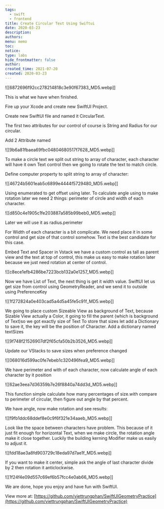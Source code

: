 ```yaml
---
tags:
  - swift
  - frontend
title: Create Circular Text Using Swiftui
date: 2020-03-23
description: 
authors: 
menu: memo
toc: 
notice: 
type: labs
hide_frontmatter: false
author: 
created_time: 2021-07-20
created: 2020-03-23
---
```


![[6872696f92cc278214818c3e90f67383_MD5.webp]]


This is what we have when finished.

Fire up your Xcode and create new SwiftUI Project.

Create new SwiftUI file and named it CircularText.

The first two attributes for our control of course is String and Radius for our circular.

Add 2 Attribute named

![[9b6a81fbaea69fbc04804680517f7628_MD5.webp]]


To make a circle text we split out string to array of character, each character will have it own Text control then we going to rotate the text to match circle.

Define computer property to split string to array of character:

![[46724b5601eab5c6899e4444f5729480_MD5.webp]]


Using enumerated to get offset using later.
To calculate angle using to make rotation later we need 2 things: perimeter of circle and width of each character.


![[d850c4e1905c1fe203887a585b99beb0_MD5.webp]]

Later we will use it as radius.perimeter

For Width of each character is a bit complicate. We need place it in some control and get size of that control somehow. Text is the best candidate for this case.

Embed Text and Spacer in Vstack we have a custom control as tall as parent view and the text at top of control, this make us easy to make rotation later because we just need rotation at center of control.


![[c8ece1efb4286be7223bcb132a0e1257_MD5.webp]]


Now we have List of Text, the next thing is get it width value. SwiftUI let us get size from control using GeometryReader, and we send it to outside using PreferenceKey


![[1f272824a0e403cad5a4d5a45fe5c91f_MD5.webp]]


We going to place custom Sizeable View as background of Text, because Sizable View actually a Color, it going to fill the parent (which is background of Text)so we got exactly size of Text
To store that sizes let add a Dictionary to save it, the key will be the position of Character. Add a dictionary named textSizes


![[9f748f21526907df2f65cfa50b2b3526_MD5.webp]]


Update our VStacks to save sizes when preference changed

![[068016d599ac0fe7ebeb1c320496fea9_MD5.webp]]


We have perimeter and with of each character, now calculate angle of each character by it position

![[62ae3eea7d36359b7e26f8840a74dd3d_MD5.webp]]


This function simple calculate how many percentages of size.with compare to perimeter of circular, then figure out angle by that percent.

We have angle, now make rotation and see results:


![[f9fb1ddc68ddef8e0c9f6f321e34aaeb_MD5.webp]]


Look like the space between characters have problem. This because of it just fit enough for horizontal Text, when we make circle, the rotation angle make it close together. Luckily the building kerning Modifier make us easily to adjust it.

![[fdd18ae3a8fd903729c18eda97d7ae1f_MD5.webp]]


If you want to make it center, simple ask the angle of last character divide by 2 then rotation it anticlockwise.

![[1f24f4e09d557c69ef6b57fcc4e0ab66_MD5.webp]]


We are done, hope you enjoy and have fun with SwiftUI.

View more at: [https://github.com/viettrungphan/SwiftUIGeometryPractice](https://github.com/viettrungphan/SwiftUIGeometryPractice)

